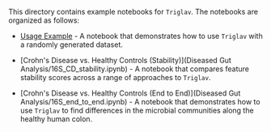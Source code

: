 This directory contains example notebooks for `Triglav`. The notebooks are organized as follows:

- [Usage Example](01_random_dataset.ipynb) - A notebook that demonstrates how to use `Triglav` with a randomly generated dataset.

- [Crohn's Disease vs. Healthy Controls (Stability)](Diseased Gut Analysis/16S_CD_stability.ipynb) - A notebook that compares feature stability scores across a range of approaches to `Triglav`.

- [Crohn's Disease vs. Healthy Controls (End to End)](Diseased Gut Analysis/16S_end_to_end.ipynb) - A notebook that demonstrates how to use `Triglav` to find differences in the microbial communities along the healthy human colon.
